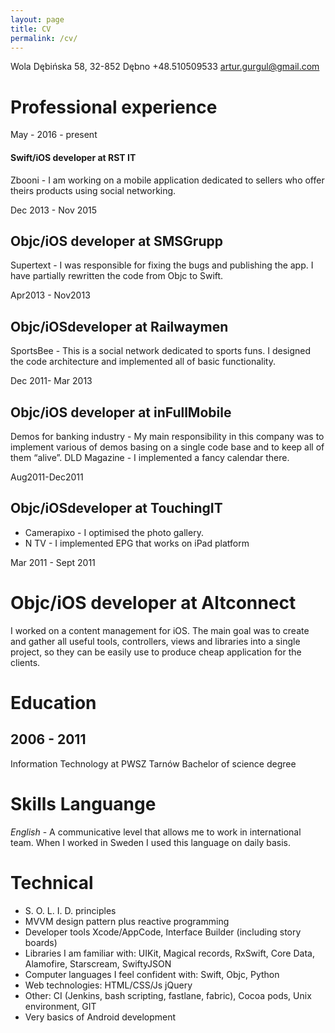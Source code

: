 ```yaml
---
layout: page
title: CV
permalink: /cv/
---
```


Wola Dębińska 58,
32-852 Dębno
+48.510509533
artur.gurgul@gmail.com

# Professional experience

May - 2016 - present
#### Swift/iOS developer at RST IT
  Zbooni - I am working on a mobile application dedicated to sellers who offer theirs products using social networking.

Dec 2013 - Nov 2015
## Objc/iOS developer at SMSGrupp
  Supertext - I was responsible for fixing the bugs and publishing the app. I have partially rewritten the code from Objc to Swift.

Apr2013 - Nov2013
## Objc/iOSdeveloper at Railwaymen
  SportsBee - This is a social network dedicated to sports funs. I designed the
code architecture and implemented all of basic functionality.

Dec 2011- Mar 2013
## Objc/iOS developer at inFullMobile
  Demos for banking industry - My main responsibility in this company was to implement various of demos basing on a single code base and to keep all of them “alive”.
  DLD Magazine - I implemented a fancy calendar there.

Aug2011-Dec2011 
## Objc/iOSdeveloper at TouchingIT
  * Camerapixo - I optimised the photo gallery. 
  * N TV - I implemented EPG that works on iPad platform

Mar 2011 - Sept 2011
# Objc/iOS developer at Altconnect
  I worked on a content management for iOS. The main goal was to create and gather all useful tools, controllers, views and libraries into a single project, so they can be easily use to produce cheap application for the clients.

# Education

## 2006 - 2011
Information Technology at PWSZ Tarnów
Bachelor of science degree

# Skills Languange

*English* - A communicative level that allows me to work in international team. When I worked in Sweden I used this language on daily basis.

# Technical

* S. O. L. I. D. principles
* MVVM design pattern plus reactive programming
* Developer tools Xcode/AppCode, Interface Builder (including story boards)
* Libraries I am familiar with: UIKit, Magical records, RxSwift, Core Data, Alamofire, Starscream, SwiftyJSON
* Computer languages I feel confident with: Swift, Objc, Python
* Web technologies: HTML/CSS/Js jQuery
* Other: CI (Jenkins, bash scripting, fastlane, fabric), Cocoa pods, Unix environment, GIT
* Very basics of Android development

